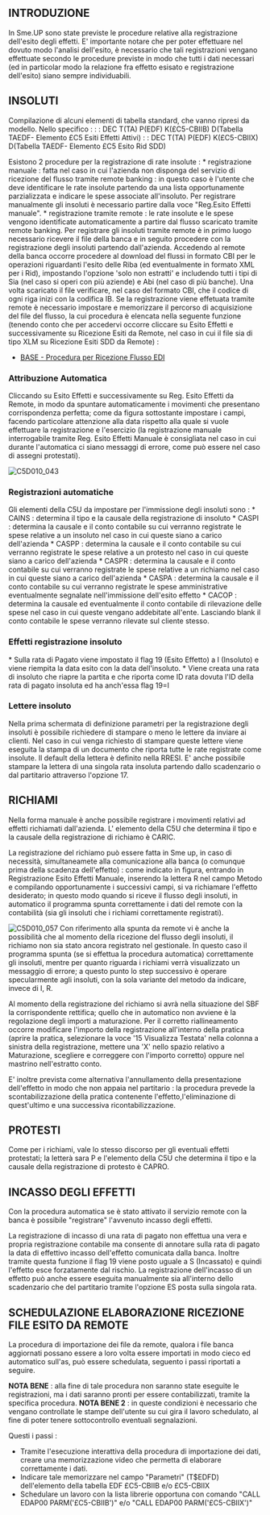 ## INTRODUZIONE

In Sme.UP sono state previste le procedure relative alla registrazione dell'esito degli effetti. E' importante notare che per poter effettuare nel dovuto modo l'analisi dell'esito, è necessario che tali registrazioni vengano effettuate secondo le procedure previste in modo che tutti i dati necessari (ed in particolar modo la relazione fra effetto esisato e registrazione dell'esito) siano sempre individuabili.

## INSOLUTI

Compilazione di alcuni elementi di tabella standard, che vanno ripresi da modello. Nello specifico : 
 :  : DEC T(TA) P(EDF) K(£C5-CBIIB) D(Tabella TAEDF- Elemento £C5 Esiti Effetti Attivi)
 :  : DEC T(TA) P(EDF) K(£C5-CBIIX) D(Tabella TAEDF- Elemento £C5  Esito Rid SDD)

Esistono 2 procedure per la registrazione di rate insolute : 
 \* registrazione manuale :  fatta nel caso in cui l'azienda non disponga del servizio di ricezione del flusso tramite remote banking :  in questo caso è l'utente che deve identificare le rate insolute partendo da una lista opportunamente parzializzata e indicare le spese associate all'insoluto. Per registrare manualmente gli insoluti è necessario partire dalla voce "Reg.Esito Effetti manuale".
 \* registrazione tramite remote :  le rate insolute e le spese vengono identificate automaticamente a partire dal flusso scaricato tramite remote banking. Per registrare gli insoluti tramite remote è in primo luogo necessario ricevere il file della banca e in seguito procedere con la registrazione degli insoluti partendo dall'azienda. Accedendo al remote della banca occorre procedere al download del flussi in formato CBI per le operazioni riguardanti l'esito delle Riba (ed eventualmente in formato XML per i Rid), impostando l'opzione 'solo non estratti' e includendo tutti i tipi di Sia (nel caso si operi con più aziende) e Abi (nel caso di più banche). Una volta scaricato il file verificare, nel caso del formato CBI, che il codice di ogni riga inizi con la codifica IB.
Se la registrazione viene effetuata tramite remote è necessario impostare e memorizzare il percorso di acquisizione del file del flusso, la cui procedura è elencata nella seguente funzione (tenendo conto che per accedervi occorre cliccare su Esito Effetti e successivamente su Ricezione Esiti da Remote, nel caso in cui il file sia di tipo XLM su Ricezione Esiti SDD da Remote) : 

- [BASE - Procedura per Ricezione Flusso EDI](Sorgenti/DOC/TA/B£AMO/EDBASE_02)

### Attribuzione Automatica

Cliccando su Esito Effetti e successivamente su Reg. Esito Effetti da Remote, in modo da spuntare automaticamente i movimenti che presentano corrispondenza perfetta; come da figura sottostante impostare i campi, facendo particolare attenzione alla data rispetto alla quale si vuole effettuare la registrazione e l'esercizio (la registrazione manuale interrogabile tramite Reg. Esito Effetti Manuale è consigliata nel caso in cui durante l'automatica ci siano messaggi di errore, come può essere nel caso di assegni protestati).

![C5D010_043](https://doc.smeup.com/immagini/C5D010_W/C5D010_043.png)
### Registrazioni automatiche

Gli elementi della C5U da impostare per l'immissione degli insoluti sono : 
 \* CAINS :  determina il tipo e la causale della registrazione di insoluto
 \* CASPI :  determina la causale e il conto contabile su cui verranno registrate le spese relative a un insoluto nel caso in cui queste siano a carico dell'azienda
 \* CASPP :  determina la causale e il conto contabile su cui verranno registrate le spese relative a un protesto nel caso in cui queste siano a carico dell'azienda
 \* CASPR :  determina la causale e il conto contabile su cui verranno registrate le spese relative a un richiamo nel caso in cui queste siano a carico dell'azienda
 \* CASPA :  determina la causale e il conto contabile su cui verranno registrate le spese amministrative eventualmente segnalate nell'immissione dell'esito effetto
 \* CACOP :  determina la causale ed eventualmente il conto contabile di rilevazione delle spese nel caso in cui queste vengano addebitate all'ente. Lasciando blank il conto contabile le spese verranno rilevate sul cliente stesso.

### Effetti registrazione insoluto
 \* Sulla rata di Pagato viene impostato il flag 19 (Esito Effetto) a I (Insoluto) e viene  riempita la data esito con la data dell'insoluto.
 \* Viene creata una rata di insoluto che riapre la partita e che riporta come ID rata dovuta l'ID della rata di pagato insoluta ed ha anch'essa flag 19=I

### Lettere insoluto

Nella prima schermata di definizione parametri per la registrazione degli insoluti è possibile richiedere di stampare o meno le lettere da inviare ai clienti. Nel caso in cui venga richiesto di stampare queste lettere viene eseguita la stampa di un documento che riporta tutte le rate registrate come insolute. Il default della lettera è definito nella RRESI. E' anche possibile stampare la lettera di una singola rata insoluta partendo dallo scadenzario o dal partitario attraverso l'opzione 17.

## RICHIAMI

Nella forma manuale è anche possibile registrare i movimenti relativi ad effetti richiamati dall'azienda. L' elemento della C5U che determina il tipo e la causale della registrazione di richiamo è CARIC.

La registrazione del richiamo può essere fatta in Sme up, in caso di necessità, simultaneamete alla comunicazione alla banca (o comunque prima della scadenza dell'effetto) :  come indicato in figura, entrando in Registrazione Esito Effetti Manuale, inserendo la lettera R nel campo Metodo e compilando opportunamente i successivi campi, si va richiamare l'effetto desiderato; in questo modo quando si riceve il flusso degli insoluti, in automatico il programma spunta correttamente i dati del remote con la contabilità (sia gli insoluti che i richiami correttamente registrati).

![C5D010_057](https://doc.smeup.com/immagini/C5D010_W/C5D010_057.png)
Con riferimento alla spunta da remote vi è anche la possibilità che al momento della ricezione del flusso degli insoluti, il richiamo non sia stato ancora registrato nel gestionale. In questo caso il programma spunta (se si effettua la procedura automatica) correttamente gli insoluti, mentre per quanto riguarda i richiami verrà visualizzato un messaggio di errore; a questo punto lo step successivo è operare specularmente agli insoluti, con la sola variante del metodo da indicare, invece di I, R.

Al momento della registrazione del richiamo si avrà nella situazione del SBF la corrispondente rettifica; quello che in automatico non avviene è la regolazione degli importi a maturazione. Per il corretto riallineamento occorre modificare l'importo della registrazione all'interno della pratica (aprire la pratica, selezionare la voce '15 Visualizza Testata' nella colonna a sinistra della registrazione, mettere una 'X' nello spazio relativo a Maturazione, scegliere e correggere con l'importo corretto) oppure nel mastrino nell'estratto conto.

E' inoltre prevista come alternativa  l'annullamento della presentazione dell'effetto in modo che non appaia nel partitario :  la procedura prevede la scontabilizzazione della pratica contenente l'effetto,l'eliminazione di quest'ultimo e una successiva ricontabilizzazione.


## PROTESTI

Come per i richiami, vale lo stesso discorso per gli eventuali effetti protestati; la letterà sara P e l'elemento della C5U che determina il tipo e la causale della registrazione di protesto è CAPRO.

## INCASSO DEGLI EFFETTI

Con la procedura automatica se è stato attivato il servizio remote con la banca è possibile "registrare" l'avvenuto incasso degli effetti.

La registrazione di incasso di una rata di pagato non effettua una vera e propria registrazione contabile ma consente di annotare sulla rata di pagato la data di effettivo incasso dell'effetto comunicata dalla banca. Inoltre tramite questa funzione il flag 19 viene posto uguale a S (Incassato) e quindi l'effetto esce forzatamente dal rischio. La registrazione dell'incasso di un effetto può anche essere eseguita manualmente sia all'interno dello scadenzario che del partitario tramite l'opzione ES posta sulla singola rata.

## SCHEDULAZIONE ELABORAZIONE RICEZIONE FILE ESITO DA REMOTE

La procedura di importazione dei file da remote, qualora i file banca aggiornati possano essere a loro volta essere importati in modo cieco ed automatico sull'as, può essere schedulata, seguento i passi riportati a seguire.

**NOTA BENE** :  alla fine di tale procedura non saranno state eseguite le registrazioni, ma i dati saranno pronti per essere contabilizzati, tramite la specifica procedura.
**NOTA BENE 2** :  in queste condizioni è necessario che vengano controllate le stampe dell'utente su cui gira il lavoro schedulato, al fine di poter tenere sottocontrollo eventuali segnalazioni.

Questi i passi : 
-  Tramite l'esecuzione interattiva della procedura di importazione dei dati, creare una memorizzazione video che permetta di elaborare correttamente i dati.
-  Indicare tale memorizzare nel campo "Parametri" (T$EDFD) dell'elemento della tabella EDF £C5-CBIIB e/o £C5-CBIIX
-  Schedulare un lavoro con la lista librerie opportuna con comando
"CALL EDAP00 PARM('£C5-CBIIB')" e/o "CALL EDAP00 PARM('£C5-CBIIX')"

